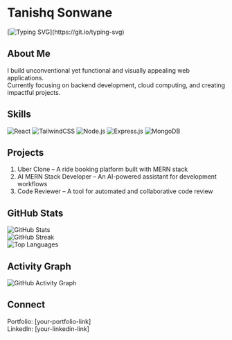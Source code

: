 # Tanishq Sonwane

[![Typing SVG](https://readme-typing-svg.herokuapp.com?size=24&duration=4000&color=2F81F7&center=true&vCenter=true&width=1000&lines=Full-Stack+Web+Developer;MERN+Stack+Specialist;)](https://git.io/typing-svg)

## About Me
I build unconventional yet functional and visually appealing web applications.  
Currently focusing on backend development, cloud computing, and creating impactful projects.

## Skills
![React](https://img.shields.io/badge/React-20232A?style=for-the-badge&logo=react&logoColor=61DAFB)
![TailwindCSS](https://img.shields.io/badge/TailwindCSS-0F172A?style=for-the-badge&logo=tailwindcss&logoColor=38BDF8)
![Node.js](https://img.shields.io/badge/Node.js-303030?style=for-the-badge&logo=node.js&logoColor=339933)
![Express.js](https://img.shields.io/badge/Express.js-20232A?style=for-the-badge&logo=express&logoColor=FFFFFF)
![MongoDB](https://img.shields.io/badge/MongoDB-0F172A?style=for-the-badge&logo=mongodb&logoColor=47A248)

## Projects
1. Uber Clone – A ride booking platform built with MERN stack  
2. AI MERN Stack Developer – An AI-powered assistant for development workflows  
3. Code Reviewer – A tool for automated and collaborative code review  

## GitHub Stats
![GitHub Stats](https://github-readme-stats.vercel.app/api?username=tanishqsonwane&show_icons=true&theme=radical)  
![GitHub Streak](https://github-readme-streak-stats.herokuapp.com/?user=tanishqsonwane&theme=radical)  
![Top Languages](https://github-readme-stats.vercel.app/api/top-langs/?username=tanishqsonwane&layout=compact&theme=radical)

## Activity Graph
![GitHub Activity Graph](https://github-readme-activity-graph.vercel.app/graph?username=tanishqsonwane&theme=radical)

## Connect
Portfolio: [your-portfolio-link]  
LinkedIn: [your-linkedin-link]  
